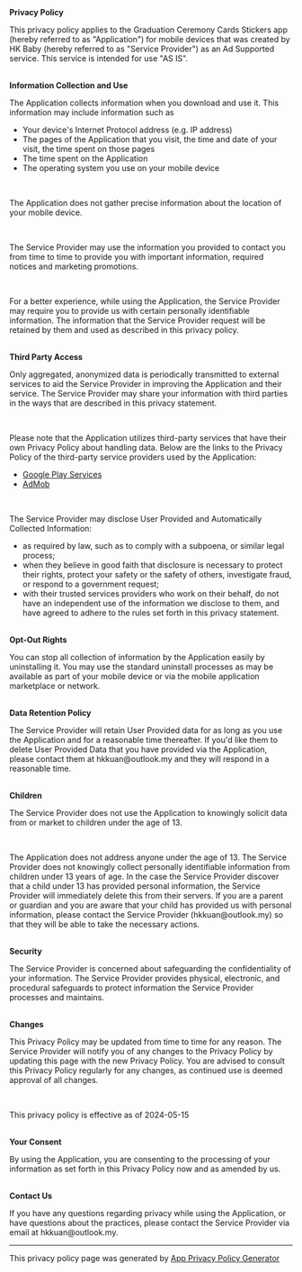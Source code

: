 <html>

<head>
  <meta charset='utf-8'>
  <meta name='viewport' content='width=device-width'>
</head>

<body>
  <strong>Privacy Policy</strong>
  <p>This privacy policy applies to the Graduation Ceremony Cards Stickers app (hereby referred to as "Application") for
    mobile devices that was created by HK Baby (hereby referred to as "Service Provider") as an Ad Supported service.
    This service is intended for use "AS IS".</p><br><strong>Information Collection and Use</strong>
  <p>The Application collects information when you download and use it. This information may include information such as
  </p>
  <ul>
    <li>Your device's Internet Protocol address (e.g. IP address)</li>
    <li>The pages of the Application that you visit, the time and date of your visit, the time spent on those pages</li>
    <li>The time spent on the Application</li>
    <li>The operating system you use on your mobile device</li>
  </ul>
  <p></p><br>
  <p>The Application does not gather precise information about the location of your mobile device.</p>
  <div style="display: none;">
    <p>The Application collects your device's location, which helps the Service Provider determine your approximate
      geographical location and make use of in below ways:</p>
    <ul>
      <li>Geolocation Services: The Service Provider utilizes location data to provide features such as personalized
        content, relevant recommendations, and location-based services.</li>
      <li>Analytics and Improvements: Aggregated and anonymized location data helps the Service Provider to analyze user
        behavior, identify trends, and improve the overall performance and functionality of the Application.</li>
      <li>Third-Party Services: Periodically, the Service Provider may transmit anonymized location data to external
        services. These services assist them in enhancing the Application and optimizing their offerings.</li>
    </ul>
  </div><br>
  <p>The Service Provider may use the information you provided to contact you from time to time to provide you with
    important information, required notices and marketing promotions.</p><br>
  <p>For a better experience, while using the Application, the Service Provider may require you to provide us with
    certain personally identifiable information. The information that the Service Provider request will be retained by
    them and used as described in this privacy policy.</p><br><strong>Third Party Access</strong>
  <p>Only aggregated, anonymized data is periodically transmitted to external services to aid the Service Provider in
    improving the Application and their service. The Service Provider may share your information with third parties in
    the ways that are described in this privacy statement.</p>
  <div><br>
    <p>Please note that the Application utilizes third-party services that have their own Privacy Policy about handling
      data. Below are the links to the Privacy Policy of the third-party service providers used by the Application:</p>
    <ul>
      <li><a href="https://www.google.com/policies/privacy/" target="_blank" rel="noopener noreferrer">Google Play
          Services</a></li>
      <li><a href="https://support.google.com/admob/answer/6128543?hl=en" target="_blank"
          rel="noopener noreferrer">AdMob</a></li>
      <!----><!----><!----><!----><!----><!----><!----><!----><!----><!----><!----><!----><!----><!----><!----><!----><!----><!----><!----><!----><!----><!----><!----><!----><!----><!----><!----><!---->
    </ul>
  </div><br>
  <p>The Service Provider may disclose User Provided and Automatically Collected Information:</p>
  <ul>
    <li>as required by law, such as to comply with a subpoena, or similar legal process;</li>
    <li>when they believe in good faith that disclosure is necessary to protect their rights, protect your safety or the
      safety of others, investigate fraud, or respond to a government request;</li>
    <li>with their trusted services providers who work on their behalf, do not have an independent use of the
      information we disclose to them, and have agreed to adhere to the rules set forth in this privacy statement.</li>
  </ul>
  <p></p><br><strong>Opt-Out Rights</strong>
  <p>You can stop all collection of information by the Application easily by uninstalling it. You may use the standard
    uninstall processes as may be available as part of your mobile device or via the mobile application marketplace or
    network.</p><br><strong>Data Retention Policy</strong>
  <p>The Service Provider will retain User Provided data for as long as you use the Application and for a reasonable
    time thereafter. If you'd like them to delete User Provided Data that you have provided via the Application, please
    contact them at hkkuan@outlook.my and they will respond in a reasonable time.</p><br><strong>Children</strong>
  <p>The Service Provider does not use the Application to knowingly solicit data from or market to children under the
    age of 13.</p>
  <div><br>
    <p>The Application does not address anyone under the age of 13. The Service Provider does not knowingly collect
      personally identifiable information from children under 13 years of age. In the case the Service Provider discover
      that a child under 13 has provided personal information, the Service Provider will immediately delete this from
      their servers. If you are a parent or guardian and you are aware that your child has provided us with personal
      information, please contact the Service Provider (hkkuan@outlook.my) so that they will be able to take the
      necessary actions.</p>
  </div><!----><br><strong>Security</strong>
  <p>The Service Provider is concerned about safeguarding the confidentiality of your information. The Service Provider
    provides physical, electronic, and procedural safeguards to protect information the Service Provider processes and
    maintains.</p><br><strong>Changes</strong>
  <p>This Privacy Policy may be updated from time to time for any reason. The Service Provider will notify you of any
    changes to the Privacy Policy by updating this page with the new Privacy Policy. You are advised to consult this
    Privacy Policy regularly for any changes, as continued use is deemed approval of all changes.</p><br>
  <p>This privacy policy is effective as of 2024-05-15</p><br><strong>Your Consent</strong>
  <p>By using the Application, you are consenting to the processing of your information as set forth in this Privacy
    Policy now and as amended by us.</p><br><strong>Contact Us</strong>
  <p>If you have any questions regarding privacy while using the Application, or have questions about the practices,
    please contact the Service Provider via email at hkkuan@outlook.my.</p>
  <hr>
  <p>This privacy policy page was generated by <a href="https://app-privacy-policy-generator.nisrulz.com/"
      target="_blank" rel="noopener noreferrer">App Privacy Policy Generator</a></p>
</body>

</html>
